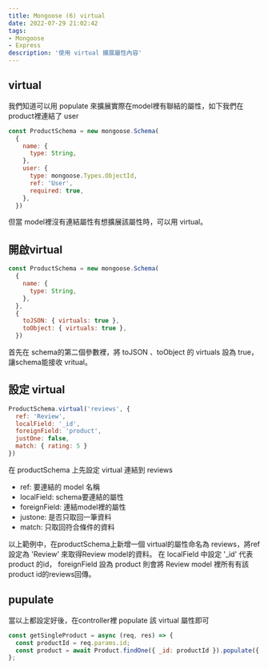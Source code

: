 ```yaml
---
title: Mongoose (6) virtual 
date: 2022-07-29 21:02:42
tags:
- Mongoose
- Express
description: '使用 virtual 擴展屬性內容'
---
```


## virtual

我們知道可以用 populate 來擴展實際在model裡有聯結的屬性，如下我們在 product裡連結了 user

``` js
const ProductSchema = new mongoose.Schema(
  {
    name: {
      type: String,
    },
    user: {
      type: mongoose.Types.ObjectId,
      ref: 'User',
      required: true,
    },
  })
```

但當 model裡沒有連結屬性有想擴展該屬性時，可以用 virtual。

## 開啟virtual

``` js
const ProductSchema = new mongoose.Schema(
  {
    name: {
      type: String,
    },
  }, 
  {
    toJSON: { virtuals: true },
    toObject: { virtuals: true },
  })
```

首先在 schema的第二個參數裡，將 toJSON 、toObject 的 virtuals 設為 true，讓schema能接收 vritual。

## 設定 virtual

``` js
ProductSchema.virtual('reviews', {
  ref: 'Review',
  localField: '_id',
  foreignField: 'product',
  justOne: false,
  match: { rating: 5 }
})
```

在 productSchema 上先設定 virtual 連結到 reviews

- ref: 要連結的 model 名稱
- localField: schema要連結的屬性
- foreignField: 連結model裡的屬性
- justone: 是否只取回一筆資料
- match: 只取回符合條件的資料

以上範例中，在productSchema上新增一個 virtual的屬性命名為 reviews，將ref設定為 'Review' 來取得Review model的資料。
在 localField 中設定 '_id' 代表 product 的id， foreignField 設為 product 則會將 Review model 裡所有有該 product id的reviews回傳。


## pupulate

當以上都設定好後，在controller裡 populate 該 virtual 屬性即可

``` js
const getSingleProduct = async (req, res) => {
  const productId = req.params.id;
  const product = await Product.findOne({ _id: productId }).populate({ path: 'reviews' });
};
```


